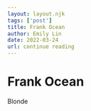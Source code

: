 ```yaml
---
layout: layout.njk 
tags: ['post']
title: Frank Ocean
author: Emily Lin
date: 2022-03-24
url: continue reading
---
```


# Frank Ocean

Blonde

















